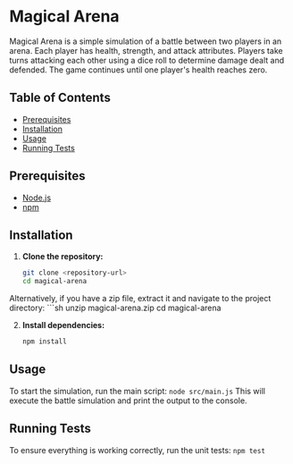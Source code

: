 # Magical Arena

Magical Arena is a simple simulation of a battle between two players in an arena. Each player has health, strength, and attack attributes. Players take turns attacking each other using a dice roll to determine damage dealt and defended. The game continues until one player's health reaches zero.

## Table of Contents

- [Prerequisites](#prerequisites)
- [Installation](#installation)
- [Usage](#usage)
- [Running Tests](#running-tests) 

## Prerequisites

- [Node.js](https://nodejs.org/)
- [npm](https://www.npmjs.com/)

## Installation

1. **Clone the repository:**

   ```sh
   git clone <repository-url>
   cd magical-arena
Alternatively, if you have a zip file, extract it and navigate to the project directory:
    ```sh
    unzip magical-arena.zip
    cd magical-arena

2. **Install dependencies:**
    ```sh
    npm install

## Usage
  To start the simulation, run the main script:
    ```
      node src/main.js
    ```
This will execute the battle simulation and print the output to the console.

## Running Tests
  To ensure everything is working correctly, run the unit tests:
    ```
      npm test
    ```



